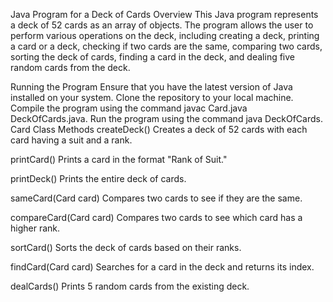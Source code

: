 
Java Program for a Deck of Cards
Overview
This Java program represents a deck of 52 cards as an array of objects. The program allows the user to perform various operations on the deck, including creating a deck, printing a card or a deck, checking if two cards are the same, comparing two cards, sorting the deck of cards, finding a card in the deck, and dealing five random cards from the deck.

Running the Program
Ensure that you have the latest version of Java installed on your system.
Clone the repository to your local machine.
Compile the program using the command javac Card.java DeckOfCards.java.
Run the program using the command java DeckOfCards.
Card Class Methods
createDeck()
Creates a deck of 52 cards with each card having a suit and a rank.

printCard()
Prints a card in the format "Rank of Suit."

printDeck()
Prints the entire deck of cards.

sameCard(Card card)
Compares two cards to see if they are the same.

compareCard(Card card)
Compares two cards to see which card has a higher rank.

sortCard()
Sorts the deck of cards based on their ranks.

findCard(Card card)
Searches for a card in the deck and returns its index.

dealCards()
Prints 5 random cards from the existing deck.
